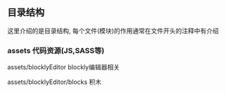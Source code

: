 ## 目录结构

这里介绍的是目录结构, 每个文件(模块)的作用通常在文件开头的注释中有介绍

### assets 代码资源(JS,SASS等)

assets/blocklyEditor blockly编辑器相关

assets/blocklyEditor/blocks 积木



